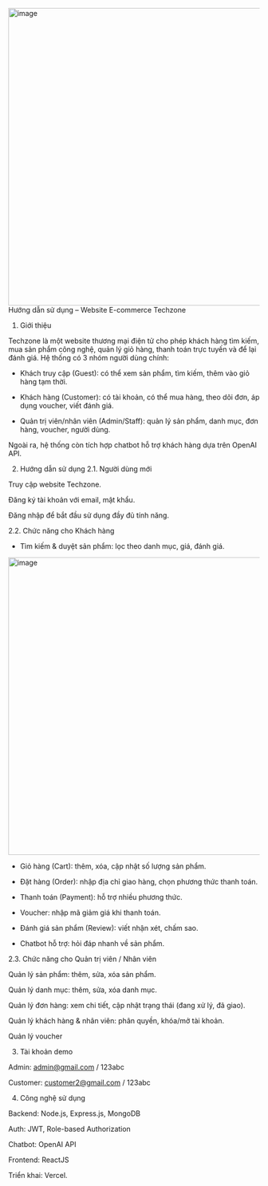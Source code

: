 <img width="915" height="597" alt="image" src="https://github.com/user-attachments/assets/f9b6b36f-2dec-4b88-866e-576d079b116b" />Hướng dẫn sử dụng – Website E-commerce Techzone
1. Giới thiệu

Techzone là một website thương mại điện tử cho phép khách hàng tìm kiếm, mua sản phẩm công nghệ, quản lý giỏ hàng, thanh toán trực tuyến và để lại đánh giá. Hệ thống có 3 nhóm người dùng chính:

- Khách truy cập (Guest): có thể xem sản phẩm, tìm kiếm, thêm vào giỏ hàng tạm thời.

- Khách hàng (Customer): có tài khoản, có thể mua hàng, theo dõi đơn, áp dụng voucher, viết đánh giá.

- Quản trị viên/nhân viên (Admin/Staff): quản lý sản phẩm, danh mục, đơn hàng, voucher, người dùng.

Ngoài ra, hệ thống còn tích hợp chatbot hỗ trợ khách hàng dựa trên OpenAI API.

2. Hướng dẫn sử dụng
2.1. Người dùng mới

Truy cập website Techzone.

Đăng ký tài khoản với email, mật khẩu.

Đăng nhập để bắt đầu sử dụng đầy đủ tính năng.

2.2. Chức năng cho Khách hàng

- Tìm kiếm & duyệt sản phẩm: lọc theo danh mục, giá, đánh giá.
<img width="915" height="597" alt="image" src="https://github.com/user-attachments/assets/98c9d9aa-d105-4c10-a7ce-f55350d8d56d" />

- Giỏ hàng (Cart): thêm, xóa, cập nhật số lượng sản phẩm.

- Đặt hàng (Order): nhập địa chỉ giao hàng, chọn phương thức thanh toán.

- Thanh toán (Payment): hỗ trợ nhiều phương thức.

- Voucher: nhập mã giảm giá khi thanh toán.

- Đánh giá sản phẩm (Review): viết nhận xét, chấm sao.

- Chatbot hỗ trợ: hỏi đáp nhanh về sản phẩm.

2.3. Chức năng cho Quản trị viên / Nhân viên

Quản lý sản phẩm: thêm, sửa, xóa sản phẩm.

Quản lý danh mục: thêm, sửa, xóa danh mục.

Quản lý đơn hàng: xem chi tiết, cập nhật trạng thái (đang xử lý, đã giao).

Quản lý khách hàng & nhân viên: phân quyền, khóa/mở tài khoản.

Quản lý voucher

3. Tài khoản demo

Admin: admin@gmail.com / 123abc

Customer: customer2@gmail.com / 123abc

4. Công nghệ sử dụng

Backend: Node.js, Express.js, MongoDB

Auth: JWT, Role-based Authorization

Chatbot: OpenAI API

Frontend: ReactJS

Triển khai: Vercel.
